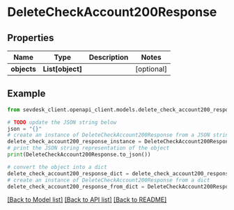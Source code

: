 # DeleteCheckAccount200Response


## Properties

Name | Type | Description | Notes
------------ | ------------- | ------------- | -------------
**objects** | **List[object]** |  | [optional] 

## Example

```python
from sevdesk_client.openapi_client.models.delete_check_account200_response import DeleteCheckAccount200Response

# TODO update the JSON string below
json = "{}"
# create an instance of DeleteCheckAccount200Response from a JSON string
delete_check_account200_response_instance = DeleteCheckAccount200Response.from_json(json)
# print the JSON string representation of the object
print(DeleteCheckAccount200Response.to_json())

# convert the object into a dict
delete_check_account200_response_dict = delete_check_account200_response_instance.to_dict()
# create an instance of DeleteCheckAccount200Response from a dict
delete_check_account200_response_from_dict = DeleteCheckAccount200Response.from_dict(delete_check_account200_response_dict)
```
[[Back to Model list]](../README.md#documentation-for-models) [[Back to API list]](../README.md#documentation-for-api-endpoints) [[Back to README]](../README.md)


